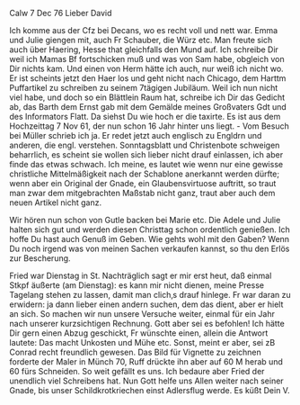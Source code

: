  Calw 7 Dec 76
Lieber David

Ich komme aus der Cfz bei Decans, wo es recht voll und nett war. Emma und Julie giengen mit, auch Fr Schauber, die Würz etc. Man freute sich auch über Haering, Hesse that gleichfalls den Mund auf. Ich schreibe Dir weil ich Mamas Bf fortschicken muß und was von Sam habe, obgleich von Dir nichts kam. Und einen von Herm hätte ich auch, nur weiß ich nicht wo. Er ist scheints jetzt den Haer los und geht nicht nach Chicago, dem Harttm Puffartikel zu schreiben zu seinem 7tägigen Jubiläum. Weil ich nun nicht viel habe, und doch so ein Blättlein Raum hat, schreibe ich Dir das Gedicht ab, das Barth dem Ernst gab mit dem Gemälde meines Großvaters Gdt und des Informators Flatt. Da siehst Du wie hoch er die taxirte. Es ist aus dem Hochzeittag 7 Nov 61, der nun schon 16 Jahr hinter uns liegt. - Vom Besuch bei Müller schrieb ich ja. Er redet jetzt auch englisch zu Engldrn und anderen, die engl. verstehen. Sonntagsblatt und Christenbote schweigen beharrlich, es scheint sie wollen sich lieber nicht drauf einlassen, ich aber finde das etwas schwach. Ich meine, es lautet wie wenn nur eine gewisse christliche Mittelmäßigkeit nach der Schablone anerkannt werden dürfte; wenn aber ein Original der Gnade, ein Glaubensvirtuose auftritt, so traut man zwar dem mitgebrachten Maßstab nicht ganz, traut aber auch dem neuen Artikel nicht ganz.

Wir hören nun schon von Gutle backen bei Marie etc. Die Adele und Julie halten sich gut und werden diesen Christtag schon ordentlich genießen. Ich hoffe Du hast auch Genuß im Geben. Wie gehts wohl mit den Gaben? Wenn Du noch irgend was von meinen Sachen verkaufen kannst, so thu den Erlös zur Bescherung.

Fried war Dienstag in St. Nachträglich sagt er mir erst heut, daß einmal Stkpf äußerte (am Dienstag): es kann mir nicht dienen, meine Presse Tagelang stehen zu lassen, damit man clich‚s drauf hinlege. Fr war daran zu erwidern: ja dann lieber einen andern suchen, dem das dient, aber er hielt an sich. So machen wir nun unsere Versuche weiter, einmal für ein Jahr nach unserer kurzsichtigen Rechnung. Gott aber sei es befohlen! Ich hätte Dir gern einen Abzug geschickt, Fr wünschte einen, allein die Antwort lautete: Das macht Unkosten und Mühe etc. Sonst, meint er aber, sei zB Conrad recht freundlich gewesen. Das Bild für Vignette zu zeichnen forderte der Maler in Münch 70, Ruff drückte ihn aber auf 60 M herab und 60 fürs Schneiden. So weit gefällt es uns. Ich bedaure aber Fried der unendlich viel Schreibens hat. Nun Gott helfe uns Allen weiter nach seiner Gnade, bis unser Schildkrotkriechen einst Adlersflug werde.
 Es küßt Dein V.
